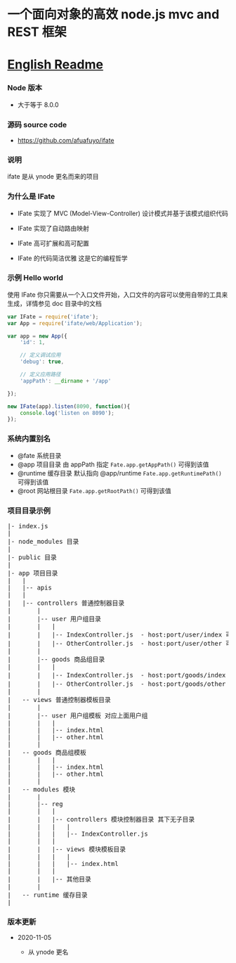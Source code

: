 # 一个面向对象的高效 node.js mvc and REST 框架

# [English Readme](./README_EN.md)

### Node 版本

+ 大于等于 8.0.0

### 源码 source code

+ https://github.com/afuafuyo/ifate

### 说明

ifate 是从 ynode 更名而来的项目

### 为什么是 IFate

+ IFate 实现了 MVC (Model-View-Controller) 设计模式并基于该模式组织代码

+ IFate 实现了自动路由映射

+ IFate 高可扩展和高可配置

+ IFate 的代码简洁优雅 这是它的编程哲学

### 示例 Hello world

使用 IFate 你只需要从一个入口文件开始，入口文件的内容可以使用自带的工具来生成，详情参见 doc 目录中的文档

```javascript
var IFate = require('ifate');
var App = require('ifate/web/Application');

var app = new App({
    'id': 1,

    // 定义调试应用
    'debug': true,

    // 定义应用路径
    'appPath': __dirname + '/app'

});

new IFate(app).listen(8090, function(){
    console.log('listen on 8090');
});
```

### 系统内置别名

+ @fate  系统目录
+ @app  项目目录 由 appPath 指定 `Fate.app.getAppPath()` 可得到该值
+ @runtime  缓存目录 默认指向 @app/runtime `Fate.app.getRuntimePath()` 可得到该值
+ @root  网站根目录 `Fate.app.getRootPath()` 可得到该值

### 项目目录示例

<pre>
|- index.js
|
|- node_modules 目录
|
|- public 目录
|
|- app 项目目录
|   |
|   |-- apis
|   |
|   |-- controllers 普通控制器目录
|       |
|       |-- user 用户组目录
|       |   |
|       |   |-- IndexController.js  - host:port/user/index 可以访问到该类
|       |   |-- OtherController.js  - host:port/user/other 可以访问到该类
|       |
|       |-- goods 商品组目录
|       |   |
|       |   |-- IndexController.js  - host:port/goods/index 可以访问到该类
|       |   |-- OtherController.js  - host:port/goods/other 可以访问到该类
|       |
|   -- views 普通控制器模板目录
|       |
|       |-- user 用户组模板 对应上面用户组
|       |   |
|       |   |-- index.html
|       |   |-- other.html
|       |
|   -- goods 商品组模板
|       |   |
|       |   |-- index.html
|       |   |-- other.html
|       |
|   -- modules 模块
|       |
|       |-- reg
|       |   |
|       |   |-- controllers 模块控制器目录 其下无子目录
|       |   |   |
|       |   |   |-- IndexController.js
|       |   |
|       |   |-- views 模块模板目录
|       |   |   |
|       |   |   |-- index.html
|       |   |
|       |   |-- 其他目录
|       |
|   -- runtime 缓存目录
|
</pre>

### 版本更新

+ 2020-11-05

    * 从 ynode 更名

